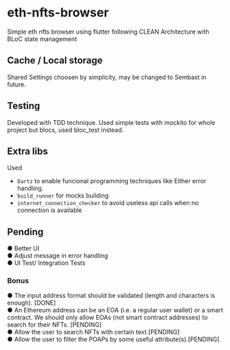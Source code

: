 # eth-nfts-browser

Simple eth nfts browser using flutter following CLEAN Architecture with BLoC state management

## Cache / Local storage

Shared Settings choosen by simplicity, may be changed to Sembast in future.

## Testing

Developed with TDD technique. Used simple tests with mockito for whole project but blocs, used bloc_test instead.

## Extra libs

Used

- `Dartz` to enable funcional programming techniques like Either error handling.
- `build_runner` for mocks building
- `internet_connection_checker` to avoid useless api calls when no connection is available

## Pending

● Better UI <br>
● Adjust message in error handling <br>
● UI Test/ Integration Tests <br>

### Bonus
● The input address format should be validated (length and characters is enough). [DONE] <br>
● An Ethereum address can be an EOA (i.e. a regular user wallet) or a smart contract. We
should only allow EOAs (not smart contract addresses) to search for their NFTs. [PENDING] <br>
● Allow the user to search NFTs with certain text.[PENDING] <br>
● Allow the user to filter the POAPs by some useful attribute(s).[PENDING]

